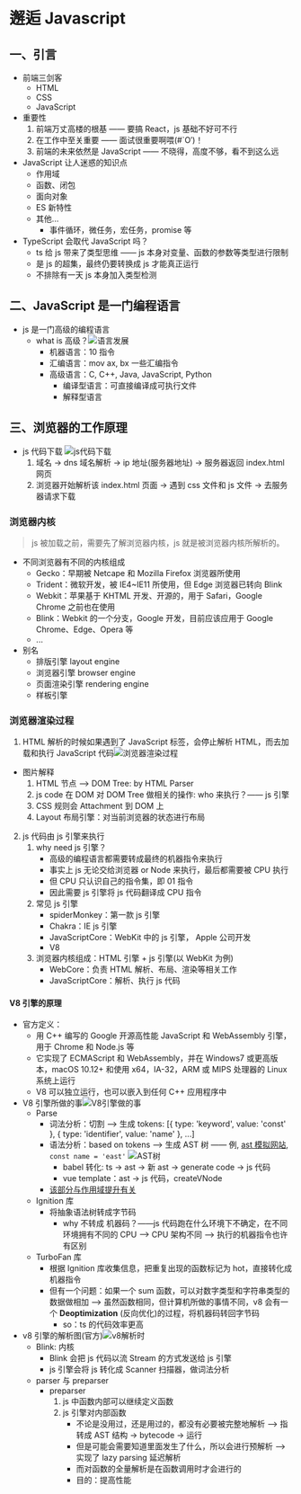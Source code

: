 <!--
 * @Author: East
 * @Date: 2021-12-20 17:14:54
 * @LastEditTime: 2021-12-22 22:01:57
 * @LastEditors: Please set LastEditors
 * @Description: 浏览器原理 + v8 引擎 + js 执行原理
 * @FilePath: \forGreaterGood\javascript\01-浏览器原理+v8引擎+js执行原理.md
-->

# 邂逅 Javascript

## 一、引言

- 前端三剑客
  - HTML
  - CSS
  - JavaScript
- 重要性
  1. 前端万丈高楼的根基 —— 要搞 React，js 基础不好可不行
  2. 在工作中至关重要 —— 面试很重要啊喂(#`O′)！
  3. 前端的未来依然是 JavaScript —— 不晓得，高度不够，看不到这么远
- JavaScript 让人迷惑的知识点
  - 作用域
  - 函数、闭包
  - 面向对象
  - ES 新特性
  - 其他...
    - 事件循环，微任务，宏任务，promise 等
- TypeScript 会取代 JavaScript 吗？
  - ts 给 js 带来了类型思维 —— js 本身对变量、函数的参数等类型进行限制
  - 是 js 的超集，最终仍要转换成 js 才能真正运行
  - 不排除有一天 js 本身加入类型检测

## 二、JavaScript 是一门编程语言

- js 是一门高级的编程语言
  - what is 高级？![语言发展](./imgs/01_语言发展.png)
    - 机器语言：10 指令
    - 汇编语言：mov ax, bx 一些汇编指令
    - 高级语言：C, C++, Java, JavaScript, Python
      - 编译型语言：可直接编译成可执行文件
      - 解释型语言

## 三、浏览器的工作原理

- js 代码下载 ![js代码下载](./imgs/01_js代码下载.png)
  1. 域名 -> dns 域名解析 -> ip 地址(服务器地址) -> 服务器返回 index.html 网页
  2. 浏览器开始解析该 index.html 页面 -> 遇到 css 文件和 js 文件 -> 去服务器请求下载

### 浏览器内核

> js 被加载之前，需要先了解浏览器内核，js 就是被浏览器内核所解析的。

- 不同浏览器有不同的内核组成
  - Gecko：早期被 Netcape 和 Mozilla Firefox 浏览器所使用
  - Trident：微软开发，被 IE4~IE11 所使用，但 Edge 浏览器已转向 Blink
  - Webkit：苹果基于 KHTML 开发、开源的，用于 Safari，Google Chrome 之前也在使用
  - Blink：Webkit 的一个分支，Google 开发，目前应该应用于 Google Chrome、Edge、Opera 等
  - ...
- 别名
  - 排版引擎 layout engine
  - 浏览器引擎 browser engine
  - 页面渲染引擎 rendering engine
  - 样板引擎

### 浏览器渲染过程

1. HTML 解析的时候如果遇到了 JavaScript 标签，会停止解析 HTML，而去加载和执行 JavaScript 代码![浏览器渲染过程](./imgs/01_浏览器渲染过程.png)

- 图片解释
  1. HTML 节点 --> DOM Tree: by HTML Parser
  2. js code 在 DOM 对 DOM Tree 做相关的操作: who 来执行？—— js 引擎
  3. CSS 规则会 Attachment 到 DOM 上
  4. Layout 布局引擎：对当前浏览器的状态进行布局

2. js 代码由 js 引擎来执行
   1. why need js 引擎？
      - 高级的编程语言都需要转成最终的机器指令来执行
      - 事实上 js 无论交给浏览器 or Node 来执行，最后都需要被 CPU 执行
      - 但 CPU 只认识自己的指令集，即 01 指令
      - 因此需要 js 引擎将 js 代码翻译成 CPU 指令
   2. 常见 js 引擎
      - spiderMonkey：第一款 js 引擎
      - Chakra：IE js 引擎
      - JavaScriptCore：WebKit 中的 js 引擎， Apple 公司开发
      - V8
   3. 浏览器内核组成：HTML 引擎 + js 引擎(以 WebKit 为例)
      - WebCore：负责 HTML 解析、布局、渲染等相关工作
      - JavaScriptCore：解析、执行 js 代码

#### V8 引擎的原理

- 官方定义：
  - 用 C++ 编写的 Google 开源高性能 JavaScript 和 WebAssembly 引擎，用于 Chrome 和 Node.js 等
  - 它实现了 ECMAScript 和 WebAssembly，并在 Windows7 或更高版本，macOS 10.12+ 和使用 x64，IA-32，ARM 或 MIPS 处理器的 Linux 系统上运行
  - V8 可以独立运行，也可以嵌入到任何 C++ 应用程序中
- V8 引擎所做的事![V8引擎做的事](./imgs/01_v8执行js代码.png)
  - Parse
    - 词法分析：切割 --> 生成 tokens: [{ type: 'keyword', value: 'const' }, { type: 'identifier', value: 'name' }, ...]
    - 语法分析：based on tokens --> 生成 AST 树 —— 例, [ast 模拟网站](https://astexplorer.net/), `const name = 'east'` ![AST树](./imgs/01_ast.png)
      - babel 转化: ts -> ast -> 新 ast -> generate code -> js 代码
      - vue template：ast -> js 代码，createVNode
    - <u>该部分与作用域提升有关</u>
  - Ignition 库
    - 将抽象语法树转成字节码
      - why 不转成 机器码？——js 代码跑在什么环境下不确定，在不同环境拥有不同的 CPU --> CPU 架构不同 --> 执行的机器指令也许有区别
  - TurboFan 库
    - 根据 Ignition 库收集信息，把重复出现的函数标记为 hot，直接转化成机器指令
    - 但有一个问题：如果一个 sum 函数，可以对数字类型和字符串类型的数据做相加 --> 虽然函数相同，但计算机所做的事情不同，v8 会有一个 **Deoptimization** (反向优化)的过程，将机器码转回字节码
      - so：ts 的代码效率更高
- v8 引擎的解析图(官方)![v8解析时](./imgs/01_parse.png)
  - Blink: 内核
    - Blink 会把 js 代码以流 Stream 的方式发送给 js 引擎
    - js 引擎会将 js 转化成 Scanner 扫描器，做词法分析
  - parser 与 preparser
    - preparser
      1. js 中函数内部可以继续定义函数
      2. js 引擎对内部函数
         - 不论是没用过，还是用过的，都没有必要被完整地解析 --> 指转成 AST 结构 → bytecode → 运行
         - 但是可能会需要知道里面发生了什么，所以会进行预解析 --> 实现了 lazy parsing 延迟解析
         - 而对函数的全量解析是在函数调用时才会进行的
         - 目的：提高性能
